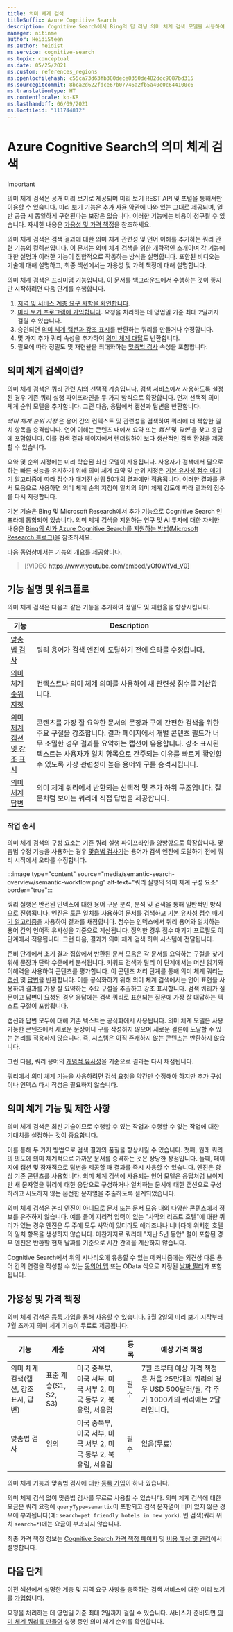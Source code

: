 ```yaml
---
title: 의미 체계 검색
titleSuffix: Azure Cognitive Search
description: Cognitive Search에서 Bing의 딥 러닝 의미 체계 검색 모델을 사용하여 검색 결과를 보다 직관적으로 만드는 방법에 대해 알아봅니다.
manager: nitinme
author: HeidiSteen
ms.author: heidist
ms.service: cognitive-search
ms.topic: conceptual
ms.date: 05/25/2021
ms.custom: references_regions
ms.openlocfilehash: c55ca73d63fb380dece0350de482dcc9087bd315
ms.sourcegitcommit: 8bca2d622fdce67b07746a2fb5a40c0c644100c6
ms.translationtype: HT
ms.contentlocale: ko-KR
ms.lasthandoff: 06/09/2021
ms.locfileid: "111744812"
---
```

# <a name="semantic-search-in-azure-cognitive-search"></a>Azure Cognitive Search의 의미 체계 검색

> [!IMPORTANT]
> 의미 체계 검색은 공개 미리 보기로 제공되며 미리 보기 REST API 및 포털을 통해서만 이용할 수 있습니다. 미리 보기 기능은 [추가 사용 약관](https://azure.microsoft.com/support/legal/preview-supplemental-terms/)에 나와 있는 그대로 제공되며, 일반 공급 시 동일하게 구현된다는 보장은 없습니다. 이러한 기능에는 비용이 청구될 수 있습니다. 자세한 내용은 [가용성 및 가격 책정](semantic-search-overview.md#availability-and-pricing)을 참조하세요.

의미 체계 검색은 검색 결과에 대한 의미 체계 관련성 및 언어 이해를 추가하는 쿼리 관련 기능의 컬렉션입니다. 이 문서는 의미 체계 검색을 위한 개략적인 소개이며 각 기능에 대한 설명과 이러한 기능이 집합적으로 작동하는 방식을 설명합니다. 포함된 비디오는 기술에 대해 설명하고, 최종 섹션에서는 가용성 및 가격 책정에 대해 설명합니다.

의미 체계 검색은 프리미엄 기능입니다. 이 문서를 백그라운드에서 수행하는 것이 좋지만 시작하려면 다음 단계를 수행합니다.

1. [지역 및 서비스 계층 요구 사항을 확인합니다](#availability-and-pricing).
1. [미리 보기 프로그램에 가입합니다](https://aka.ms/SemanticSearchPreviewSignup). 요청을 처리하는 데 영업일 기준 최대 2일까지 걸릴 수 있습니다.
1. 승인되면 [의미 체계 캡션과 강조 표시](semantic-how-to-query-request.md)를 반환하는 쿼리를 만들거나 수정합니다.
1. 몇 가지 추가 쿼리 속성을 추가하여 [의미 체계 대답](semantic-answers.md)도 반환합니다.
1. 필요에 따라 정밀도 및 재현율을 최대화하는 [맞춤법 검사](speller-how-to-add.md) 속성을 포함합니다.

## <a name="what-is-semantic-search"></a>의미 체계 검색이란?

의미 체계 검색은 쿼리 관련 AI의 선택적 계층입니다. 검색 서비스에서 사용하도록 설정된 경우 기존 쿼리 실행 파이프라인을 두 가지 방식으로 확장합니다. 먼저 선택적 의미 체계 순위 모델을 추가합니다. 그런 다음, 응답에서 캡션과 답변을 반환합니다.

*의미 체계 순위 지정* 은 용어 간의 컨텍스트 및 관련성을 검색하여 쿼리에 더 적합한 일치 항목을 승격합니다. 언어 이해는 콘텐츠 내에서 요약 또는 *캡션* 및 *답변* 을 찾고 응답에 포함합니다. 이를 검색 결과 페이지에서 렌더링하여 보다 생산적인 검색 환경을 제공할 수 있습니다.

요약 및 순위 지정에는 미리 학습된 최신 모델이 사용됩니다. 사용자가 검색에서 필요로 하는 빠른 성능을 유지하기 위해 의미 체계 요약 및 순위 지정은 [기본 유사성 점수 매기기 알고리즘](index-similarity-and-scoring.md#similarity-ranking-algorithms)에 따라 점수가 매겨진 상위 50개의 결과에만 적용됩니다. 이러한 결과를 문서 모음으로 사용하면 의미 체계 순위 지정이 일치의 의미 체계 강도에 따라 결과의 점수를 다시 지정합니다.

기본 기술은 Bing 및 Microsoft Research에서 추가 기능으로 Cognitive Search 인프라에 통합되어 있습니다. 의미 체계 검색을 지원하는 연구 및 AI 투자에 대한 자세한 내용은 [Bing의 AI가 Azure Cognitive Search를 지원하는 방법(Microsoft Research 블로그)](https://www.microsoft.com/research/blog/the-science-behind-semantic-search-how-ai-from-bing-is-powering-azure-cognitive-search/)을 참조하세요.

다음 동영상에서는 기능의 개요를 제공합니다.

> [!VIDEO https://www.youtube.com/embed/yOf0WfVd_V0]

## <a name="feature-description-and-workflow"></a>기능 설명 및 워크플로

의미 체계 검색은 다음과 같은 기능을 추가하여 정밀도 및 재현율을 향상시킵니다.

| 기능 | Description |
|---------|-------------|
| [맞춤법 검사](speller-how-to-add.md) | 쿼리 용어가 검색 엔진에 도달하기 전에 오타를 수정합니다. |
| [의미 체계 순위 지정](semantic-ranking.md) | 컨텍스트나 의미 체계 의미를 사용하여 새 관련성 점수를 계산합니다. |
| [의미 체계 캡션 및 강조 표시](semantic-how-to-query-request.md) | 콘텐츠를 가장 잘 요약한 문서의 문장과 구에 간편한 검색을 위한 주요 구절을 강조합니다. 결과 페이지에서 개별 콘텐츠 필드가 너무 조밀한 경우 결과를 요약하는 캡션이 유용합니다. 강조 표시된 텍스트는 사용자가 일치 항목으로 간주되는 이유를 빠르게 확인할 수 있도록 가장 관련성이 높은 용어와 구를 승격시킵니다. |
| [의미 체계 답변](semantic-answers.md) | 의미 체계 쿼리에서 반환되는 선택적 및 추가 하위 구조입니다. 질문처럼 보이는 쿼리에 직접 답변을 제공합니다. |

### <a name="order-of-operations"></a>작업 순서

의미 체계 검색의 구성 요소는 기존 쿼리 실행 파이프라인을 양방향으로 확장합니다. 맞춤법 수정 기능을 사용하는 경우 [맞춤법 검사기](speller-how-to-add.md)는 용어가 검색 엔진에 도달하기 전에 쿼리 시작에서 오타를 수정합니다.

:::image type="content" source="media/semantic-search-overview/semantic-workflow.png" alt-text="쿼리 실행의 의미 체계 구성 요소" border="true":::

쿼리 실행은 반전된 인덱스에 대한 용어 구문 분석, 분석 및 검색을 통해 일반적인 방식으로 진행됩니다. 엔진은 토큰 일치를 사용하여 문서를 검색하고 [기본 유사성 점수 매기기 알고리즘](index-similarity-and-scoring.md#similarity-ranking-algorithms)을 사용하여 결과를 채점합니다. 점수는 인덱스에서 쿼리 용어와 일치하는 용어 간의 언어적 유사성을 기준으로 계산됩니다. 정의한 경우 점수 매기기 프로필도 이 단계에서 적용됩니다. 그런 다음, 결과가 의미 체계 검색 하위 시스템에 전달됩니다.

준비 단계에서 초기 결과 집합에서 반환된 문서 모음은 각 문서를 요약하는 구절을 찾기 위해 문장과 단락 수준에서 분석됩니다. 키워드 검색과 달리 이 단계에서는 머신 읽기와 이해력을 사용하여 콘텐츠를 평가합니다. 이 콘텐츠 처리 단계를 통해 의미 체계 쿼리는 [캡션](semantic-how-to-query-request.md) 및 [답변](semantic-answers.md)을 반환합니다. 이를 공식화하기 위해 의미 체계 검색에서는 언어 표현을 사용하여 결과를 가장 잘 요약하는 주요 구절을 추출하고 강조 표시합니다. 검색 쿼리가 질문이고 답변이 요청된 경우 응답에는 검색 쿼리로 표현되는 질문에 가장 잘 대답하는 텍스트 구절이 포함됩니다. 

캡션과 답변 모두에 대해 기존 텍스트는 공식화에서 사용됩니다. 의미 체계 모델은 사용 가능한 콘텐츠에서 새로운 문장이나 구를 작성하지 않으며 새로운 결론에 도달할 수 있는 논리를 적용하지 않습니다. 즉, 시스템은 아직 존재하지 않는 콘텐츠는 반환하지 않습니다.

그런 다음, 쿼리 용어의 [개념적 유사성](semantic-ranking.md)을 기준으로 결과는 다시 채점됩니다.

쿼리에서 의미 체계 기능을 사용하려면 [검색 요청](semantic-how-to-query-request.md)을 약간만 수정해야 하지만 추가 구성이나 인덱스 다시 작성은 필요하지 않습니다.

## <a name="semantic-capabilities-and-limitations"></a>의미 체계 기능 및 제한 사항

의미 체계 검색은 최신 기술이므로 수행할 수 있는 작업과 수행할 수 없는 작업에 대한 기대치를 설정하는 것이 중요합니다.

이를 통해 두 가지 방법으로 검색 결과의 품질을 향상시킬 수 있습니다. 첫째, 원래 쿼리의 의도에 의미 체계적으로 가까운 문서를 승격하는 것은 상당한 장점입니다. 둘째, 페이지에 캡션 및 잠재적으로 답변을 제공할 때 결과를 즉시 사용할 수 있습니다. 엔진은 항상 기존 콘텐츠를 사용합니다. 의미 체계 검색에 사용되는 언어 모델은 응답처럼 보이지만 새 문자열을 쿼리에 대한 응답으로 구성하거나 일치하는 문서에 대한 캡션으로 구성하려고 시도하지 않는 온전한 문자열을 추출하도록 설계되었습니다.

의미 체계 검색은 논리 엔진이 아니므로 문서 또는 문서 모음 내의 다양한 콘텐츠에서 정보를 유추하지 않습니다. 예를 들어 지리적 입력이 없는 "사막의 리조트 호텔"에 대한 쿼리가 있는 경우 엔진은 두 주에 모두 사막이 있더라도 애리조나나 네바다에 위치한 호텔의 일치 항목을 생성하지 않습니다. 마찬가지로 쿼리에 "지난 5년 동안" 절이 포함된 경우 엔진은 반환할 현재 날짜를 기준으로 시간 간격을 계산하지 않습니다.

Cognitive Search에서 위의 시나리오에 유용할 수 있는 메커니즘에는 외견상 다른 용어 간의 연결을 작성할 수 있는 [동의어 맵](search-synonyms.md) 또는 OData 식으로 지정된 [날짜 필터](search-query-odata-filter.md)가 포함됩니다.

## <a name="availability-and-pricing"></a>가용성 및 가격 책정

의미 체계 검색은 [등록 가입](https://aka.ms/SemanticSearchPreviewSignup)을 통해 사용할 수 있습니다. 3월 2일의 미리 보기 시작부터 7월 초까지 의미 체계 기능이 무료로 제공됩니다.

| 기능 | 계층 | 지역 | 등록 | 예상 가격 책정 |
|---------|------|--------|---------------------|-------------------|
| 의미 체계 검색(캡션, 강조 표시, 답변) | 표준 계층(S1, S2, S3) | 미국 중북부, 미국 서부, 미국 서부 2, 미국 동부 2, 북유럽, 서유럽 | 필수 | 7월 초부터 예상 가격 책정은 처음 25만개의 쿼리의 경우 USD 500달러/월, 각 추가 1000개의 쿼리에는 2달러입니다.  |
| 맞춤법 검사 | 임의 | 미국 중북부, 미국 서부, 미국 서부 2, 미국 동부 2, 북유럽, 서유럽 | 필수 | 없음(무료) |

의미 체계 기능과 맞춤법 검사에 대한 [등록 가입](https://aka.ms/SemanticSearchPreviewSignup)이 하나 있습니다. 

의미 체계 검색 없이 맞춤법 검사를 무료로 사용할 수 있습니다. 의미 체계 검색에 대한 요금은 쿼리 요청에 `queryType=semantic`이 포함되고 검색 문자열이 비어 있지 않은 경우에 부과됩니다(예: `search=pet friendly hotels in new york`). 빈 검색(쿼리 위치 `search=*`)에는 요금이 부과되지 않습니다.

최종 가격 책정 정보는 [Cognitive Search 가격 책정 페이지](https://azure.microsoft.com/pricing/details/search/) 및 [비용 예상 및 관리](search-sku-manage-costs.md)에서 설명합니다.

## <a name="next-steps"></a>다음 단계

이전 섹션에서 설명한 계층 및 지역 요구 사항을 충족하는 검색 서비스에 대한 미리 보기를 [가입](https://aka.ms/SemanticSearchPreviewSignup)합니다.

요청을 처리하는 데 영업일 기준 최대 2일까지 걸릴 수 있습니다. 서비스가 준비되면 [의미 체계 쿼리를 만들어](semantic-how-to-query-request.md) 실행 중인 의미 체계 순위를 확인합니다.
